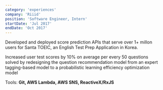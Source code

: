 ```yaml
---
category: 'experiences'
company: 'Riiid'
position: 'Software Engineer, Intern'
startDate: 'Jul 2017'
endDate: 'Oct 2017'
---
```


Developed and deployed score prediction APIs that serve over 1+ millon users for Santa TOEIC, an English Test Prep Application in Korea.

Increased user test scores by 10% on average per every 50 questions solved by redesigning the question recommendation model from an expert tagging-based model to a probabilistic learning efficiency optimization model

Tools: **Git, AWS Lambda, AWS SNS, ReactiveX/RxJS**
